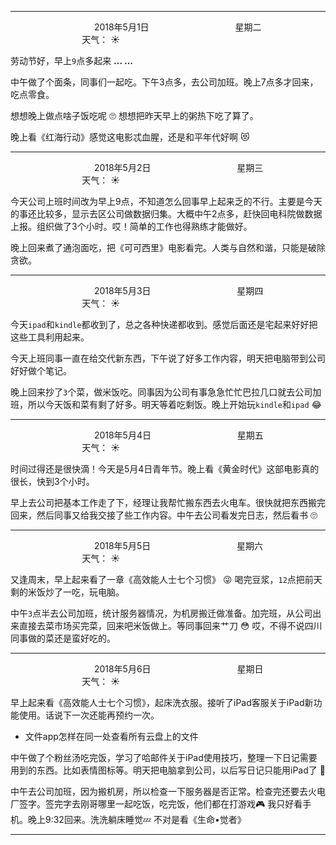 ***
&nbsp;&nbsp;&nbsp;&nbsp;&nbsp;&nbsp;&nbsp;&nbsp;&nbsp;&nbsp;&nbsp;&nbsp;&nbsp;&nbsp;&nbsp;&nbsp;&nbsp;&nbsp;
&nbsp;&nbsp;&nbsp;&nbsp;&nbsp;&nbsp;&nbsp;&nbsp;&nbsp;&nbsp;&nbsp;&nbsp;&nbsp;&nbsp;           2018年5月1日
&nbsp;&nbsp;&nbsp;&nbsp;&nbsp;&nbsp;&nbsp;&nbsp;&nbsp;&nbsp;&nbsp;&nbsp;&nbsp;&nbsp;&nbsp;&nbsp;&nbsp;&nbsp;
&nbsp;&nbsp;&nbsp;&nbsp;&nbsp;&nbsp;&nbsp;&nbsp;&nbsp;&nbsp;&nbsp;&nbsp;&nbsp;&nbsp;                星期二
&nbsp;&nbsp;&nbsp;&nbsp;&nbsp;&nbsp;&nbsp;&nbsp;&nbsp;&nbsp;&nbsp;&nbsp;&nbsp;&nbsp;&nbsp;&nbsp;&nbsp;&nbsp;
&nbsp;&nbsp;&nbsp;&nbsp;&nbsp;&nbsp;&nbsp;&nbsp;&nbsp;&nbsp;&nbsp;&nbsp;&nbsp;&nbsp;&nbsp;&nbsp;&nbsp;&nbsp;
&nbsp;&nbsp;&nbsp;&nbsp;&nbsp;&nbsp;&nbsp;&nbsp;&nbsp;                                       天气： :sunny:

劳动节好，早上`9`点多起来 **... ...**

中午做了个面条，同事们一起吃。下午3点多，去公司加班。晚上7点多才回来，吃点零食。

想想晚上做点啥子饭吃呢 :roll_eyes: 想想把昨天早上的粥热下吃了算了。

晚上看《红海行动》感觉这电影忒血腥，还是和平年代好啊 :heart_eyes_cat:

***
&nbsp;&nbsp;&nbsp;&nbsp;&nbsp;&nbsp;&nbsp;&nbsp;&nbsp;&nbsp;&nbsp;&nbsp;&nbsp;&nbsp;&nbsp;&nbsp;&nbsp;&nbsp;
&nbsp;&nbsp;&nbsp;&nbsp;&nbsp;&nbsp;&nbsp;&nbsp;&nbsp;&nbsp;&nbsp;&nbsp;&nbsp;&nbsp;           2018年5月2日
&nbsp;&nbsp;&nbsp;&nbsp;&nbsp;&nbsp;&nbsp;&nbsp;&nbsp;&nbsp;&nbsp;&nbsp;&nbsp;&nbsp;&nbsp;&nbsp;&nbsp;&nbsp;
&nbsp;&nbsp;&nbsp;&nbsp;&nbsp;&nbsp;&nbsp;&nbsp;&nbsp;&nbsp;&nbsp;&nbsp;&nbsp;&nbsp;                星期三
&nbsp;&nbsp;&nbsp;&nbsp;&nbsp;&nbsp;&nbsp;&nbsp;&nbsp;&nbsp;&nbsp;&nbsp;&nbsp;&nbsp;&nbsp;&nbsp;&nbsp;&nbsp;
&nbsp;&nbsp;&nbsp;&nbsp;&nbsp;&nbsp;&nbsp;&nbsp;&nbsp;&nbsp;&nbsp;&nbsp;&nbsp;&nbsp;&nbsp;&nbsp;&nbsp;&nbsp;
&nbsp;&nbsp;&nbsp;&nbsp;&nbsp;&nbsp;&nbsp;&nbsp;&nbsp;                                       天气： :sunny:


今天公司上班时间改为早上9点，不知道怎么回事早上起来乏的不行。主要是今天的事还比较多，显示去区公司做数据归集。大概中午2点多，赶快回电科院做数据上报。组织做了3个小时。哎！简单的工作也得熟练才能做好。

晚上回来煮了通泡面吃，把《可可西里》电影看完。人类与自然和谐，只能是破除贪欲。


***
&nbsp;&nbsp;&nbsp;&nbsp;&nbsp;&nbsp;&nbsp;&nbsp;&nbsp;&nbsp;&nbsp;&nbsp;&nbsp;&nbsp;&nbsp;&nbsp;&nbsp;&nbsp;
&nbsp;&nbsp;&nbsp;&nbsp;&nbsp;&nbsp;&nbsp;&nbsp;&nbsp;&nbsp;&nbsp;&nbsp;&nbsp;&nbsp;           2018年5月3日
&nbsp;&nbsp;&nbsp;&nbsp;&nbsp;&nbsp;&nbsp;&nbsp;&nbsp;&nbsp;&nbsp;&nbsp;&nbsp;&nbsp;&nbsp;&nbsp;&nbsp;&nbsp;
&nbsp;&nbsp;&nbsp;&nbsp;&nbsp;&nbsp;&nbsp;&nbsp;&nbsp;&nbsp;&nbsp;&nbsp;&nbsp;&nbsp;                星期四
&nbsp;&nbsp;&nbsp;&nbsp;&nbsp;&nbsp;&nbsp;&nbsp;&nbsp;&nbsp;&nbsp;&nbsp;&nbsp;&nbsp;&nbsp;&nbsp;&nbsp;&nbsp;
&nbsp;&nbsp;&nbsp;&nbsp;&nbsp;&nbsp;&nbsp;&nbsp;&nbsp;&nbsp;&nbsp;&nbsp;&nbsp;&nbsp;&nbsp;&nbsp;&nbsp;&nbsp;
&nbsp;&nbsp;&nbsp;&nbsp;&nbsp;&nbsp;&nbsp;&nbsp;&nbsp;                                       天气： :sunny:


今天`ipad`和`kindle`都收到了，总之各种快递都收到。感觉后面还是宅起来好好把这些工具利用起来。

今天上班同事一直在给交代新东西，下午说了好多工作内容，明天把电脑带到公司好好做个笔记。

晚上回来抄了`3`个菜，做米饭吃。同事因为公司有事急急忙忙巴拉几口就去公司加班，所以今天饭和菜有剩了好多。明天等着吃剩饭。晚上开始玩`kindle`和`ipad` :joy:


***
&nbsp;&nbsp;&nbsp;&nbsp;&nbsp;&nbsp;&nbsp;&nbsp;&nbsp;&nbsp;&nbsp;&nbsp;&nbsp;&nbsp;&nbsp;&nbsp;&nbsp;&nbsp;
&nbsp;&nbsp;&nbsp;&nbsp;&nbsp;&nbsp;&nbsp;&nbsp;&nbsp;&nbsp;&nbsp;&nbsp;&nbsp;&nbsp;           2018年5月4日
&nbsp;&nbsp;&nbsp;&nbsp;&nbsp;&nbsp;&nbsp;&nbsp;&nbsp;&nbsp;&nbsp;&nbsp;&nbsp;&nbsp;&nbsp;&nbsp;&nbsp;&nbsp;
&nbsp;&nbsp;&nbsp;&nbsp;&nbsp;&nbsp;&nbsp;&nbsp;&nbsp;&nbsp;&nbsp;&nbsp;&nbsp;&nbsp;                星期五
&nbsp;&nbsp;&nbsp;&nbsp;&nbsp;&nbsp;&nbsp;&nbsp;&nbsp;&nbsp;&nbsp;&nbsp;&nbsp;&nbsp;&nbsp;&nbsp;&nbsp;&nbsp;
&nbsp;&nbsp;&nbsp;&nbsp;&nbsp;&nbsp;&nbsp;&nbsp;&nbsp;&nbsp;&nbsp;&nbsp;&nbsp;&nbsp;&nbsp;&nbsp;&nbsp;&nbsp;
&nbsp;&nbsp;&nbsp;&nbsp;&nbsp;&nbsp;&nbsp;&nbsp;&nbsp;                                       天气： :sunny:

时间过得还是很快滴！今天是5月4日青年节。晚上看《黄金时代》这部电影真的很长，快到3个小时。

早上去公司把基本工作走了下，经理让我帮忙搬东西去火电车。很快就把东西搬完回来，然后同事又给我交接了些工作内容。中午去公司看发完日志，然后看书 :roll_eyes:


***
&nbsp;&nbsp;&nbsp;&nbsp;&nbsp;&nbsp;&nbsp;&nbsp;&nbsp;&nbsp;&nbsp;&nbsp;&nbsp;&nbsp;&nbsp;&nbsp;&nbsp;&nbsp;
&nbsp;&nbsp;&nbsp;&nbsp;&nbsp;&nbsp;&nbsp;&nbsp;&nbsp;&nbsp;&nbsp;&nbsp;&nbsp;&nbsp;           2018年5月5日
&nbsp;&nbsp;&nbsp;&nbsp;&nbsp;&nbsp;&nbsp;&nbsp;&nbsp;&nbsp;&nbsp;&nbsp;&nbsp;&nbsp;&nbsp;&nbsp;&nbsp;&nbsp;
&nbsp;&nbsp;&nbsp;&nbsp;&nbsp;&nbsp;&nbsp;&nbsp;&nbsp;&nbsp;&nbsp;&nbsp;&nbsp;&nbsp;                星期六
&nbsp;&nbsp;&nbsp;&nbsp;&nbsp;&nbsp;&nbsp;&nbsp;&nbsp;&nbsp;&nbsp;&nbsp;&nbsp;&nbsp;&nbsp;&nbsp;&nbsp;&nbsp;
&nbsp;&nbsp;&nbsp;&nbsp;&nbsp;&nbsp;&nbsp;&nbsp;&nbsp;&nbsp;&nbsp;&nbsp;&nbsp;&nbsp;&nbsp;&nbsp;&nbsp;&nbsp;
&nbsp;&nbsp;&nbsp;&nbsp;&nbsp;&nbsp;&nbsp;&nbsp;&nbsp;                                       天气： :sunny:


又逢周末，早上起来看了一章《高效能人士七个习惯》 :stuck_out_tongue_winking_eye: 喝完豆浆，`12`点把前天剩的米饭炒了一吃，玩电脑。

中午`3`点半去公司加班，统计服务器情况，为机房搬迁做准备。加完班，从公司出来直接去菜市场买完菜，回来吧米饭做上。等同事回来艹刀 :flushed: 哎，不得不说四川同事做的菜还是蛮好吃的。

***
&nbsp;&nbsp;&nbsp;&nbsp;&nbsp;&nbsp;&nbsp;&nbsp;&nbsp;&nbsp;&nbsp;&nbsp;&nbsp;&nbsp;&nbsp;&nbsp;&nbsp;&nbsp;
&nbsp;&nbsp;&nbsp;&nbsp;&nbsp;&nbsp;&nbsp;&nbsp;&nbsp;&nbsp;&nbsp;&nbsp;&nbsp;&nbsp;           2018年5月6日
&nbsp;&nbsp;&nbsp;&nbsp;&nbsp;&nbsp;&nbsp;&nbsp;&nbsp;&nbsp;&nbsp;&nbsp;&nbsp;&nbsp;&nbsp;&nbsp;&nbsp;&nbsp;
&nbsp;&nbsp;&nbsp;&nbsp;&nbsp;&nbsp;&nbsp;&nbsp;&nbsp;&nbsp;&nbsp;&nbsp;&nbsp;&nbsp;                星期日
&nbsp;&nbsp;&nbsp;&nbsp;&nbsp;&nbsp;&nbsp;&nbsp;&nbsp;&nbsp;&nbsp;&nbsp;&nbsp;&nbsp;&nbsp;&nbsp;&nbsp;&nbsp;
&nbsp;&nbsp;&nbsp;&nbsp;&nbsp;&nbsp;&nbsp;&nbsp;&nbsp;&nbsp;&nbsp;&nbsp;&nbsp;&nbsp;&nbsp;&nbsp;&nbsp;&nbsp;
&nbsp;&nbsp;&nbsp;&nbsp;&nbsp;&nbsp;&nbsp;&nbsp;&nbsp;                                       天气： :sunny:


早上起来看《高效能人士七个习惯》，起床洗衣服。接听了iPad客服关于iPad新功能使用。话说下一次还能再预约一次。

* 文件app怎样在同一处查看所有云盘上的文件

中午做了个粉丝汤吃完饭，学习了哈邮件关于iPad使用技巧，整理一下日记需要用到的东西。比如表情图标等。明天把电脑拿到公司，以后写日记只能用iPad了 :office:

中午去公司加班，因为搬机房，所以检查一下服务器是否正常。检查完还要去火电厂签字。签完字去刚哥哪里一起吃饭，吃完饭，他们都在打游戏🎮 我只好看手机。晚上9:32回来。洗洗躺床睡觉💤 不对是看《生命•觉者》

































***
